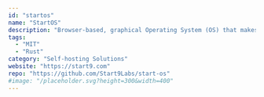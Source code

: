 ```yaml
---
id: "startos"
name: "StartOS"
description: "Browser-based, graphical Operating System (OS) that makes running a personal server as easy as running a personal computer."
tags:
  - "MIT"
  - "Rust"
category: "Self-hosting Solutions"
website: "https://start9.com"
repo: "https://github.com/Start9Labs/start-os"
#image: "/placeholder.svg?height=300&width=400"
---
```


